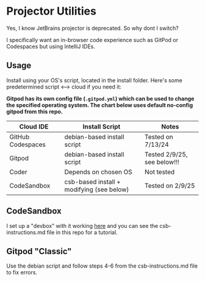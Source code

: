 # Projector Utilities
Yes, I know JetBrains projector is deprecated. So why dont I switch?

I specifically want an in-browser code experience such as GitPod or Codespaces but using IntelliJ IDEs.

## Usage
Install using your OS's script, located in the install folder.
Here's some predetermined script <--> cloud if you need it:

**Gitpod has its own config file (`.gitpod.yml`) which can be used to change the specified operating system. The chart below uses default no-config gitpod from this repo.**

| Cloud IDE | Install Script | Notes |
| --- | --- | --- |
| GitHub Codespaces | debian-based install script | Tested on 7/13/24 |
| Gitpod | debian-based install script | Tested 2/9/25, see below!!! |
| Coder | Depends on chosen OS | Not tested |
| CodeSandbox | csb-based install + modifying (see below) | Tested on 2/9/25 |


## CodeSandbox
I set up a "devbox" with it working [here](https://codesandbox.io/p/devbox/serene-tristan-kn7599) and you can see the csb-instructions.md file in this repo for a tutorial.


## Gitpod "Classic"
Use the debian script and follow steps 4-6 from the csb-instructions.md file to fix errors.